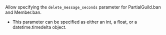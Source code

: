 Allow specifying the `delete_message_seconds` parameter for PartialGuild.ban and Member.ban.
- This parameter can be specified as either an int, a float, or a datetime.timedelta object.
